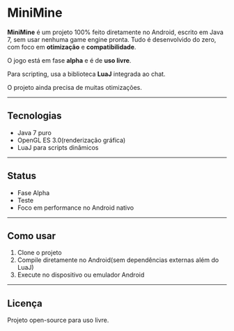 # MiniMine

**MiniMine** é um projeto 100% feito diretamente no Android, escrito em Java 7, sem usar nenhuma game engine pronta. Tudo é desenvolvido do zero, com foco em **otimização** e **compatibilidade**.  

O jogo está em fase **alpha** e é de **uso livre**.  

Para scripting, usa a biblioteca **LuaJ** integrada ao chat.

O projeto ainda precisa de muitas otimizações.

---

## Tecnologias

- Java 7 puro 
- OpenGL ES 3.0(renderização gráfica)  
- LuaJ para scripts dinâmicos  

---

## Status

- Fase Alpha  
- Teste
- Foco em performance no Android nativo  

---

## Como usar

1. Clone o projeto  
2. Compile diretamente no Android(sem dependências externas além do LuaJ)  
3. Execute no dispositivo ou emulador Android  

---

## Licença

Projeto open-source para uso livre.
